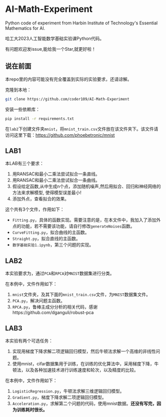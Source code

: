 # AI-Math-Experiment
Python code of experiment from Harbin Institute of Technology's Essential Mathematics for AI.

哈工大2023人工智能数学基础实验课Python代码。

有问题欢迎发issue,能给我一个Star,就更好啦！

## 说在前面

本repo里的内容可能没有完全覆盖到实际的实验要求，还请谅解。

克隆到本地：

```bash
git clone https://github.com/coder109/AI-Math-Experiment
```

安装一些依赖库：

```bash
pip install -r requirements.txt
```

在`lab2`下创建文件夹`mnist`，将`mnist_train.csv`文件放在该文件夹下。该文件请访问这里下载：https://github.com/phoebetronic/mnist

## LAB1

本LAB有三个要求：

1. 用RANSAC和最小二乘法尝试拟合一条直线。
2. 用RANSAC和最小二乘法尝试拟合一条曲线。
3. 假设给定函数,从中生成n个点，添加随机噪声,然后用拟合、回归和神经网络的方法来求解模型, 使得模型误差最小!
4. 添加外点，查看拟合的效果。

这个共有3个文件，作用如下：

- `Fitting.py`，具体的函数实现。需要注意的是，在本文件中，我加入了添加外点的功能，若不需要该功能，请自行修改`generateNoises`函数。
- `CurveFitting.py`，拟合曲线的主函数。
- `Straight.py`，拟合直线的主函数。
- `数学基础实验1.ipynb`，第三个问题的实现。

## LAB2

本实验要求为，通过`PCA`和`RPCA`对`MNIST`数据集进行分类。

在本例中，文件作用如下：

1. `mnist`文件夹，及其下面的`mnist_train.csv`文件，为`MNIST`数据集文件。
2. `PCA.py`，解决问题主函数。
3. `RPCA.py`，鲁棒主成分分析的相关代码，感谢https://github.com/dganguli/robust-pca

## LAB3

本实验有两个可选任务：

1. 实现用梯度下降求解二项逻辑回归模型，然后牛顿法求解一个高维的非线性问题。
2. 使用mnist，cifar数据集用于训练，在训练的优化算法中，采用梯度下降，牛顿法，以及各种加速技术进行训练速度和轮次，以及精度的比较。

在本例中，文件作用如下：

1. `LogisticRegression.py`，牛顿法求解三维逻辑回归模型。
2. `Gradient.py`，梯度下降求解二项逻辑回归模型。
3. `Acceleration.py`，求解第二个问题的代码，使用mnist数据。**还没有写完，因为训练耗时很长。**
